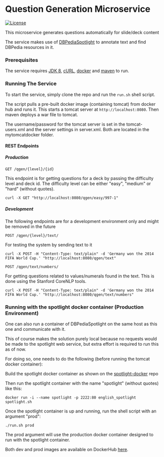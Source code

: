 # Question Generation Microservice #

[![License](https://img.shields.io/badge/License-MPL%202.0-green.svg)](https://github.com/slidewiki/notification-service/blob/master/LICENSE)

This microservice generates questions automatically for slide/deck content

The service makes use of [DBPediaSpotlight](https://github.com/dbpedia-spotlight/dbpedia-spotlight/) to annotate text and find DBPedia resources in it.

### Prerequisites

The service requires [JDK 8](http://openjdk.java.net/install/), [cURL](https://curl.haxx.se/download.html), [docker](https://docs.docker.com/engine/installation/) and [maven](https://maven.apache.org/download.cgi) to run. 

### Running The Service

To start the service, simply clone the repo and run the `run.sh` shell script.

The script pulls a pre-built docker image (containing tomcat) from docker hub and runs it.
This starts a tomcat server at ```http://localhost:8080```. Then maven deploys a war file to tomcat.

The username/password for the tomcat server is set in the tomcat-users.xml and the server settings in server.xml. Both are located in the mytomcatdocker folder.

#### REST Endpoints

##### Production

```GET /qgen/{level}/{id}```

This endpoint is for getting questions for a deck by passing the difficulty level and deck id.
The difficulty level can be either "easy", "medium" or "hard" (without quotes).

```
curl -X GET "http://localhost:8080/qgen/easy/997-1"

```

##### Development

The following endpoints are for a development environment only and might be removed in the future

```POST /qgen/{level}/text/```

For testing the system by sending text to it

```
curl -X POST -H "Content-Type: text/plain" -d 'Germany won the 2014 FIFA World Cup.' "http://localhost:8080/qgen/text"
```

```POST /qgen/text/numbers/```

For getting questions related to values/numerals found in the text. This is done using the Stanford CoreNLP tools.
 
```
curl -X POST -H "Content-Type: text/plain" -d 'Germany won the 2014 FIFA World Cup.' "http://localhost:8080/qgen/text/numbers"
```

### Running with the spotlight docker container (Production Environment)

One can also run a container of DBPediaSpotlight on the same host as this one and communicate with it.

This of course makes the solution purely local because no requests would be made to the spotlight web service, but extra effort is required to run this as of now.  

For doing so, one needs to do the following (before running the tomcat docker container):

Build the spotlight docker container as shown on the [spotlight-docker](https://github.com/dbpedia-spotlight/spotlight-docker/tree/master/v0.7.1/english) repo

Then run the spotlight container with the name "spotlight" (without quotes) like this:
```
docker run -i --name spotlight -p 2222:80 english_spotlight spotlight.sh
```

Once the spotlight container is up and running, run the shell script with an argument "prod":

```./run.sh prod```

The prod argument will use the production docker container designed to run with the spotlight container.

Both dev and prod images are available on DockerHub [here](https://hub.docker.com/r/andyfaizan/).
